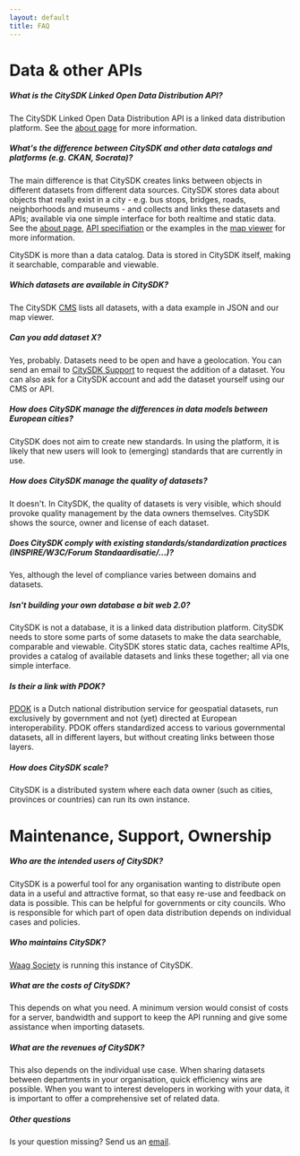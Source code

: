 ```yaml
---
layout: default
title: FAQ
---
```


# Data & other APIs

##### What is the CitySDK Linked Open Data Distribution API?

The CitySDK Linked Open Data Distribution API is a linked data distribution platform. See the [about page](about) for more information.

##### What's the difference between CitySDK and other data catalogs and platforms (e.g. CKAN, Socrata)?

The main difference is that CitySDK creates links between objects in different datasets from different data sources. CitySDK stores data about objects that really exist in a city - e.g. bus stops, bridges, roads, neighborhoods and museums - and collects and links these datasets and APIs; available via one simple interface for both realtime and static data. See the [about page](about), [API specifiation](dev) or the examples in the [map viewer](map) for more information.

CitySDK is more than a data catalog. Data is stored in CitySDK itself, making it searchable, comparable and viewable.

##### Which datasets are available in CitySDK?

The CitySDK [CMS](http://cms.citysdk.waag.org/) lists all datasets, with a data example in JSON and our map viewer.

##### Can you add dataset X?

Yes, probably. Datasets need to be open and have a geolocation. You can send an email to <a href='&#109;&#97;&#105;lto&#58;%63%69%&#55;4&#37;&#55;&#57;sd&#37;6&#66;%&#52;0wa&#97;&#103;&#46;org'>CitySDK Support</a> to request the addition of a dataset. You can also ask for a CitySDK account and add the dataset yourself using our CMS or API. 

##### How does CitySDK manage the differences in data models between European cities?

CitySDK does not aim to create new standards. In using the platform, it is likely that new users will look to (emerging) standards that are currently in use.

##### How does CitySDK manage the quality of datasets?

It doesn't. In CitySDK, the quality of datasets is very visible, which should provoke quality management by the data owners themselves. CitySDK shows the source, owner and license of each dataset.

##### Does CitySDK comply with existing standards/standardization practices (INSPIRE/W3C/Forum Standaardisatie/...)?

Yes, although the level of compliance varies between domains and datasets. 

##### Isn't building your own database a bit web 2.0?

CitySDK is not a database, it is a linked data distribution platform. CitySDK needs to store some parts of some datasets to make the data searchable, comparable and viewable. CitySDK stores static data, caches realtime APIs, provides a catalog of available datasets and links these together; all via one simple interface.

#####  Is their a link with PDOK?

[PDOK](https://www.pdok.nl/) is a Dutch national distribution service for geospatial datasets, run exclusively by government and not (yet) directed at European interoperability. PDOK offers standardized access to various governmental datasets, all in different layers, but without creating links between those layers.

##### How does CitySDK scale?

CitySDK is a distributed system where each data owner (such as cities, provinces or countries) can run its own instance.

# Maintenance, Support, Ownership

##### Who are the intended users of CitySDK?

CitySDK is a powerful tool for any organisation wanting to distribute open data in a useful and attractive format, so that easy re-use and feedback on data is possible. This can be helpful for governments or city councils. Who is responsible for which part of open data distribution depends on individual cases and policies.

##### Who maintains CitySDK?

[Waag Society](http://waag.org) is running this instance of CitySDK.

##### What are the costs of CitySDK?

This depends on what you need. A minimum version would consist of costs for a server, bandwidth and support to keep the API running and give some assistance when importing datasets. 

##### What are the revenues of CitySDK?

This also depends on the individual use case. When sharing datasets between departments in your organisation, quick efficiency wins are possible. When you want to interest developers in working with your data, it is important to offer a comprehensive set of related data. 

##### Other questions

Is your question missing? Send us an <a href="citysdk@waag.org">email</a>.